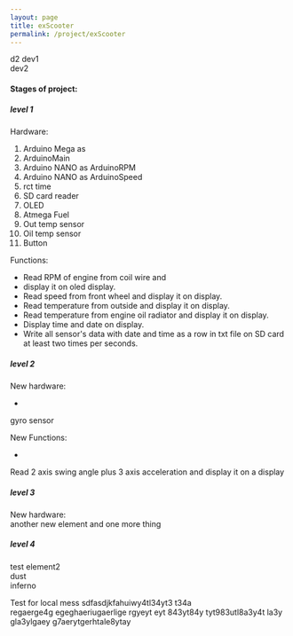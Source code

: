 ```yaml
---
layout: page
title: exScooter
permalink: /project/exScooter
---
```

d2
dev1  
dev2
#### Stages of project:  
##### level 1  
Hardware:  
1. Arduino Mega as  
2. ArduinoMain  
3. Arduino NANO as ArduinoRPM
4. Arduino NANO as ArduinoSpeed
5. rct time  
6. SD card reader
7. OLED
8. Atmega Fuel
9. Out temp sensor
10. Oil temp sensor
11. Button

Functions:  

* Read RPM of engine from coil wire and  
* display it on oled display.  
* Read speed from front wheel and display it on display.  
* Read temperature from outside and display it on display.  
* Read temperature from engine oil radiator and display it on display.  
* Display time and date on display.  
* Write all sensor's data with date and time as a row in txt file on SD card at least two times per seconds.

##### level 2  
New hardware:  
* <span style="color:green">
gyro sensor
</span>

New Functions:  
* <span style="color:green">
Read 2 axis swing angle plus 3 axis acceleration and display it on a display
</span>

##### level 3  
New hardware:  
another new element and one more thing

##### level 4  
test element2  
dust  
inferno  

Test for local
mess sdfasdjkfahuiwy4tl34yt3 t34a  
regaerge4g egeghaeriugaerlige rgyeyt eyt 843yt84y tyt983utl8a3y4t la3y gla3ylgaey g7aerytgerhtale8ytay
